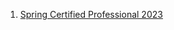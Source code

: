1. [Spring Certified Professional 2023](https://www.credly.com/badges/c7ff4907-6301-482c-b029-ab1bc8bbd7d7/public_url)
